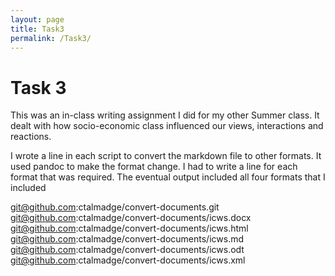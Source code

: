 ```yaml
---
layout: page
title: Task3
permalink: /Task3/
---
```


# Task 3

This was an in-class writing assignment I did for my other Summer class.
It dealt with how socio-economic class influenced our views, interactions and reactions. 

I wrote a line in each script to convert the markdown file to other formats. 
It used pandoc to make the format change. 
I had to write a line for each format that was required. 
The eventual output included all four formats that I included

git@github.com:ctalmadge/convert-documents.git
git@github.com:ctalmadge/convert-documents/icws.docx
git@github.com:ctalmadge/convert-documents/icws.html
git@github.com:ctalmadge/convert-documents/icws.md
git@github.com:ctalmadge/convert-documents/icws.odt
git@github.com:ctalmadge/convert-documents/icws.xml